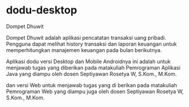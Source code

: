 # dodu-desktop
  Dompet Dhuwit 

Dompet Dhuwit adalah aplikasi pencatatan transaksi uang pribadi. Pengguna dapat melihat history transaksi dan laporan keuangan untuk memperhitungkan manajemen keuangan pada bulan berikutnya.

Aplikasi dodu versi Desktop dan Mobile Androidnya ini adalah untuk menjawab tugas yang diberikan pada matakuliah Pemrograman Aplikasi Java yang diampu oleh dosen Septiyawan Rosetya W, S.Kom., M.Kom.

dan versi Web untuk menjawab tugas yang di berikan pada matakuliah Pemrograman Web yang diampu juga oleh dosen Septiyawan Rosetya W, S.Kom., M.Kom.
